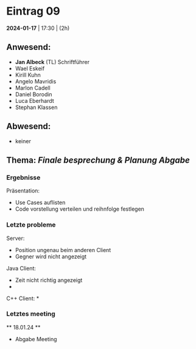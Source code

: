 # **Eintrag 09**
**2024-01-17** | 17:30 | (2h)

## **Anwesend**:

 * **Jan Albeck** (TL) Schriftführer
 * Wael Eskeif
 * Kirill Kuhn
 * Angelo Mavridis
 * Marlon Cadell
 * Daniel Borodin
 * Luca Eberhardt
 * Stephan Klassen

## **Abwesend**:
* keiner

## **Thema**: *Finale besprechung & Planung Abgabe*

### Ergebnisse

Präsentation:
* Use Cases auflisten
* Code vorstellung verteilen und reihnfolge festlegen

### Letzte probleme

Server:
* Position ungenau beim anderen Client
* Gegner wird nicht angezeigt

Java Client:
* Zeit nicht richtig angezeigt
* 

C++ Client:
* 


### Letztes meeting

** 18.01.24 **
- Abgabe Meeting